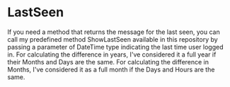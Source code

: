 # LastSeen
If you need a method that returns the message for the last seen, you can call my predefined method ShowLastSeen available in this
repository by passing a parameter of DateTime type indicating the last time user logged in.
For calculating the difference in years, I've considered it a full year if their Months and Days are the same.
For calculating the difference in Months, I've considered it as a full month if the Days and Hours are the same.

